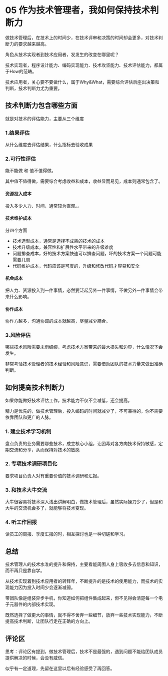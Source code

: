 # 05 作为技术管理者，我如何保持技术判断力

做技术管理后，在技术上的时间少，在技术评审和决策的时间却会更多，对技术判断力的要求越来越高。

角色从技术实现者到技术应用者，发发生的改变在哪里呢？

技术实现者，程序设计能力、编码实现能力、技术攻坚能力、技术评估能力，都属于How的范畴。

技术应用者，关心要不要做什么，属于Why&What，需要综合评估后座出决策和判断，技术判断力尤为重要。


## 技术判断力包含哪些方面

就是对技术的评估能力，主要从三个维度

### 1.结果评估

从什么维度去评估结果，什么指标去验收成果

### 2.可行性评估

能不能做 和 值不值得做。

其中值不值得做，需要综合考虑收益和成本，收益显而易见，成本则通常包含了。

#### 资源投入成本

投入多少人力、时间，通常较为直观。。


#### 技术维护成本

分四个方面

- 技术选型成本，通常是选择不成熟的技术的成本
- 技术升级成本，兼容性和扩展性水平带来的升级难度
- 问题排查成本，好的技术方案快速可以排查问题，坏的技术方案一个问题可能需要几周
- 代码维护成本，代码应该是可度的，升级和修改代码才容易和安全

#### 机会成本

把人力、资源投入到一件事情，必然要泛起另外一件事情，不做另外一件事情会带来什么影响。

#### 协作成本

协作方越多，沟通协调的成本就越高，尽量减少耦合。

### 3.风险评估

哪些技术风险需要未雨绸缪，考虑技术方案带来的最大损失和边界，什么情况下会发生。

非常考验技术管理者的技术经验和风险意识，需要借助团队的技术力量来做出准确判断。

## 如何提高技术判断力

如果你能做好技术评估工作，技术能力不仅不会减低，还会提高。

精力是优先的，做技术管理后，投入编码的时间就减少了，不可兼得的，你不需要依靠团队和更广的人脉。

### 1. 建立技术学习机制

盘点负责的业务需要哪些技术，成立核心小组，让团毒对各方向技术保持敏感，定期交流和分享，从而保持对技术的敏感

### 2. 专项技术调研项目化

要求项目负责人对有重要价值的技术调研和汇报。

### 3. 和技术大牛交流

大牛很容易将技术深入浅出讲解明白，做技术管理后，虽然实际操刀少了，但是和大牛的交流机会多了，就能够将技术变现。

### 4. 听工作回报

读员工的周报、季度汇报的时，相互探讨也是一种切磋和学习。

## 总结

技术管理人的技术水准的提升和保持，主要看能周围人身上吸收多去信息和知识，而不再只是靠自学。

从技术实现着到技术应用者的转拜年，不断提升的是技术的使用能力，而技术的实现能力因为投入时间少会逐渐减弱。

带团队像是组装异步手机，你知道如何把组件集成起来，但不见得会清楚每一个电子元器件的内部技术实现。

既然选择了做更大的事情，就不得不舍弃一些细节，放弃一些技术实现能力，不断提高技术判断，让团队行走在正确的方向上。

## 评论区

思考：评论区有提到，做技术管理后，技术不是最强的，遇到问题不能给团队成员提供解决的时候，会没有威信。

似乎有一定道理，先留在这里以后有经验感受了再回答。


